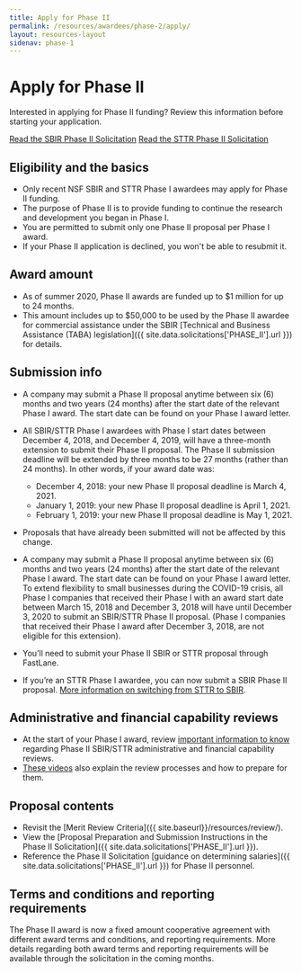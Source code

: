 ```yaml
---
title: Apply for Phase II
permalink: /resources/awardees/phase-2/apply/
layout: resources-layout
sidenav: phase-1
---
```


# Apply for Phase II

Interested in applying for Phase II funding? Review this information before starting your application.

<a class="usa-button usa-button-primary button-arrow" href="{{ site.data.solicitations['PHASE_II'].url }}">
  Read the SBIR Phase II Solicitation</a>

<a class="usa-button usa-button-primary button-arrow" href="{{ site.data.solicitations['STTR_PHASE_II'].url }}">
Read the STTR Phase II Solicitation</a>

## Eligibility and the basics

- Only recent NSF SBIR and STTR Phase I awardees may apply for Phase II funding.
- The purpose of Phase II is to provide funding to continue the research and development you began in Phase I.
- You are permitted to submit only one Phase II proposal per Phase I award.
- If your Phase II application is declined, you won't be able to resubmit it.

## Award amount 

- As of summer 2020, Phase II awards are funded up to $1 million for up to 24 months.
- This amount includes up to $50,000 to be used by the Phase II awardee for commercial assistance under the SBIR [Technical and Business Assistance (TABA) legislation]({{ site.data.solicitations['PHASE_II'].url }}) for details.

## Submission info

- A company may submit a Phase II proposal anytime between six (6) months and two years (24 months) after the start date of the relevant Phase I award. The start date can be found on your Phase I award letter.
- All SBIR/STTR Phase I awardees with Phase I start dates between December 4, 2018, and December 4, 2019, will have a three-month extension to submit their Phase II proposal. The Phase II submission deadline will be extended by three months to be 27 months (rather than 24 months). In other words, if your award date was:

  * December 4, 2018: your new Phase II proposal deadline is March 4, 2021.
  * January 1, 2019: your new Phase II proposal deadline is April 1, 2021.
  * February 1, 2019: your new Phase II proposal deadline is May 1, 2021.

- Proposals that have already been submitted will not be affected by this change.
- A company may submit a Phase II proposal anytime between six (6) months and two years (24 months) after the start date of the relevant Phase I award. The start date can be found on your Phase I award letter. To extend flexibility to small businesses during the COVID-19 crisis, all Phase I companies that received their Phase I with an award start date between March 15, 2018 and December 3, 2018 will have until December 3, 2020 to submit an SBIR/STTR Phase II proposal. (Phase I companies that received their Phase I award after December 3, 2018, are not eligible for this extension).
- You’ll need to submit your Phase II SBIR or STTR proposal through FastLane.
- If you’re an STTR Phase I awardee, you can now submit a SBIR Phase II proposal. [More information on switching from STTR to SBIR](http://www.nsf.gov/publications/pub_summ.jsp?ods_key=nsf14103).

## Administrative and financial capability reviews

- At the start of your Phase I award, review [important information to know](http://www.nsf.gov/bfa/dias/caar/sbirrev.jsp) regarding Phase II SBIR/STTR administrative and financial capability reviews.
- [These videos](https://www.youtube.com/playlist?list=PLGhBP1C7iCOmI1p5UtqYCXzmUL9SzSApv) also explain the review processes and how to prepare for them.

## Proposal contents

- Revisit the [Merit Review Criteria]({{ site.baseurl}}/resources/review/).
- View the [Proposal Preparation and Submission Instructions in the Phase II Solicitation]({{ site.data.solicitations['PHASE_II'].url }}).
- Reference the Phase II Solicitation [guidance on determining salaries]({{ site.data.solicitations['PHASE_II'].url }}) for Phase II personnel.

## Terms and conditions and reporting requirements

The Phase II award is now a fixed amount cooperative agreement with different award terms and conditions, and reporting requirements. More details regarding both award terms and reporting requirements will be available through the solicitation in the coming months.   

